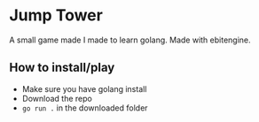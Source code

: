 # Jump Tower

A small game made I made to learn golang. Made with ebitengine.

## How to install/play

- Make sure you have golang install
- Download the repo
- `go run .` in the downloaded folder

